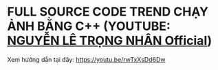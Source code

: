# FULL SOURCE CODE TREND CHẠY ẢNH BẰNG C++ (YOUTUBE: [NGUYỄN LÊ TRỌNG NHÂN Official]([link](https://www.youtube.com/watch?v=rwTxXsDd6Dw)))
Xem hướng dẫn tại đây: https://youtu.be/rwTxXsDd6Dw
